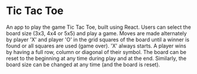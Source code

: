 # Tic Tac Toe
An app to play the game Tic Tac Toe, built using React.
Users can select the board size (3x3, 4x4 or 5x5) and play a game. 
Moves are made alternately by player 'X' and player 'O' in the grid squares of the board until a winner is found or all squares are used (game over). 'X' always starts. 
A player wins by having a full row, column or diagonal of their symbol. The board can be reset to the beginning at any time during play and at the end. Similarly, the board size can be changed at any time (and the board is reset).
